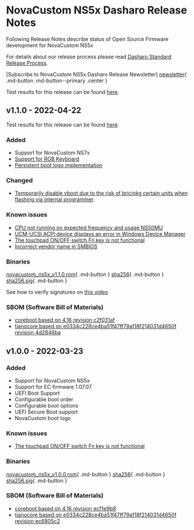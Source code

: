# NovaCustom NS5x Dasharo Release Notes

Following Release Notes describe status of Open Source Firmware development for
NovaCustom NS5x

For details about our release process please read
[Dasharo Standard Release Process](../../dev-proc/standard-release-process.md).

[Subscribe to NovaCustom NS5x Dasharo Release Newsletter]
[newsletter]{ .md-button .md-button--primary .center }

[newsletter]: https://newsletter.3mdeb.com/subscription/T61MyO2sP

Test results for this release can be found
[here](https://docs.google.com/spreadsheets/d/1LOXY9HCu-fMitkYwX08iLsQdSNenzyU0LnMdVbZB5Do/edit?usp=sharing).

## v1.1.0 - 2022-04-22

Test results for this release can be found
[here](https://docs.google.com/spreadsheets/d/1LOXY9HCu-fMitkYwX08iLsQdSNenzyU0LnMdVbZB5Do/edit#gid=1695997523).

### Added

- Support for NovaCustom NS7x
- [Support for RGB Keyboard](https://docs.dasharo.com/variants/novacustom_ns5x/rgb_keyboard/)
- [Persistent boot logo implementation](https://docs.dasharo.com/common-coreboot-docs/custom_logo/)

### Changed

- [Temporarily disable vboot due to the risk of bricinkg certain units when flashing via internal programmer](https://github.com/Dasharo/dasharo-issues/issues/73)

### Known issues

- [CPU not running on expected frequency and usage NS50MU](https://github.com/Dasharo/dasharo-issues/issues/64)
- [UCM-UCSI ACPI device displays an error in Windows Device Manager](https://github.com/Dasharo/dasharo-issues/issues/57)
- [The touchpad ON/OFF switch Fn key is not functional](https://github.com/Dasharo/dasharo-issues/issues/38)
- [Incorrect vendor name in SMBIOS](https://github.com/Dasharo/dasharo-issues/issues/74)

### Binaries

[novacustom_ns5x_v1.1.0.rom][rom_v1.1.0]{ .md-button }
[sha256][sha_v1.1.0]{ .md-button }
[sha256.sig][sig_v1.1.0]{ .md-button }

[rom_v1.1.0]: https://3mdeb.com/open-source-firmware/Dasharo/novacustom_ns5x/v1.1.0/novacustom_ns5x_v1.1.0.rom
[sha_v1.1.0]: https://3mdeb.com/open-source-firmware/Dasharo/novacustom_ns5x/v1.1.0/novacustom_ns5x_v1.1.0.rom.sha256
[sig_v1.1.0]: https://3mdeb.com/open-source-firmware/Dasharo/novacustom_ns5x/v1.1.0/novacustom_ns5x_v1.1.0.rom.sha256.sig

See how to verify signatures on [this video](https://asciinema.org/a/433461)

### SBOM (Software Bill of Materials)

- [coreboot based on 4.16 revision c2f031af](https://github.com/Dasharo/coreboot/tree/c2f031af)
- [tianocore based on e0334c228ce4ba51f47ff79a118f214031d4650f revision 4d2846ba](https://github.com/Dasharo/edk2/tree/4d2846ba)

## v1.0.0 - 2022-03-23

### Added

- Support for NovaCustom NS5x
- Support for EC firmware 1.07.07
- UEFI Boot Support
- Configurable boot order
- Configurable boot options
- UEFI Secure Boot support
- NovaCustom boot logo

### Known issues

- [The touchpad ON/OFF switch Fn key is not functional](https://github.com/Dasharo/dasharo-issues/issues/38)

### Binaries

[novacustom_ns5x_v1.0.0.rom][v1.0.0_rom]{ .md-button }
[sha256][v1.0.0_sha]{ .md-button }
[sha256.sig][v1.0.0_sig]{ .md-button }

[v1.0.0_rom]:https://3mdeb.com/open-source-firmware/Dasharo/novacustom_ns5x/novacustom_ns5x_v1.0.0.rom
[v1.0.0_sha]:https://3mdeb.com/open-source-firmware/Dasharo/novacustom_ns5x/novacustom_ns5x_v1.0.0.rom.sha256
[v1.0.0_sig]:https://3mdeb.com/open-source-firmware/Dasharo/novacustom_ns5x/novacustom_ns5x_v1.0.0.rom.sha256.sig

### SBOM (Software Bill of Materials)

- [coreboot based on 4.16 revision ecf1e9b8](https://github.com/Dasharo/coreboot/tree/ecf1e9b8)
- [tianocore based on e0334c228ce4ba51f47ff79a118f214031d4650f revision ec6805c2](https://github.com/Dasharo/edk2/tree/ec6805c2)

